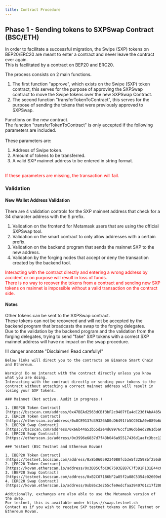 ```yaml
---
title: Contract Procedure
---
```




## Phase 1 - Sending tokens to SXPSwap Contract (BSC/ETH)

In order to facilitate a successful migration, the Swipe (SXP) tokens on BEP20/ERC20 are meant to enter a contract and never leave the contract ever again.<br />
This is facilitated by a contract on BEP20 and ERC20. 

The process consists on 2 main functions.<br />
1. The first function "approve", which exists on the Swipe (SXP) token contract, this serves for the purpose of approving the SXPSwap contract to move the Swipe tokens over the new SXPSwap Contract.<br />
2. The second function "transferTokenToContract", this serves for the purpose of sending the tokens that were previously approved to SXPSwap.<br />

Functions on the new contract.<br />
The function "transferTokenToContract" is only accepted if the following parameters are included.<br />
<br />
These parameters are:<br />

1. Address of Swipe token.<br />
2. Amount of tokens to be transferred.<br />
3. A valid SXP mainnet address to be entered in string format.<br />
<br />
<span style="color:red">If these parameters are missing, the transaction will fail.</span><br />

### Validation

#### New Wallet Address Validation

There are 4 validation controls for the SXP mainnet address that check for a 34 character address with the S prefix.<br />
1. Validation on the frontend for Metamask users that are using the official SXPSwap tool.<br />
2. Validation on the smart contract to only allow addresses with a certain prefix. <br />
3. Validation on the backend program that sends the mainnet SXP to the new address.<br />
4. Validation by the forging nodes that accept or deny the transaction created by the backend tool.<br />

<span style="color:red">
Interacting with the contract directly and entering a wrong address by accident or on purpose will result in loss of funds.<br />
There is no way to recover the tokens from a contract and sending new SXP tokens on mainnet is impossible without a valid transaction on the contract side.
</span>

#### Notes

Other tokens can be sent to the SXPSwap contract. <br />
These tokens can not be recovered and will not be accepted by the backend program that broadcasts the swap to the forging delegates.<br />
Due to the validation by the backend program and the validation from the forging delegates, trying to send "fake" SXP tokens with a correct SXP mainnet address will have no impact on the swap procedure.<br />

!!! danger annotate "Disclaimer! Read carefully!"

    Below links will direct you to the contracts on Binance Smart Chain and Ethereum.
    
    Warning! Do no interact with the contract directly unless you know what you are doing.
    Interacting with the contract directly or sending your tokens to the contract without attaching a correct mainnet address will result in losing your SXP tokens.

    ### Mainnet (Not active. Audit in progress.)

    1. [BEP20 Token Contract](https://bscscan.com/address/0x47BEAd2563dCBf3bF2c9407fEa4dC236fAbA485A#code)
    2. [ERC20 Token Contract](https://etherscan.io/address/0x8CE9137d39326AD0cD6491fb5CC0CbA0e089b6A9#code)
    3. [BEP20 Swap Contract](https://bscscan.com/address/0x66b44a53b55d2e4d69976ccf196d6bed2861d5a6#code)
    4. [ERC20 Swap Contract](https://etherscan.io/address/0x3996e6837d7f43b046a95517436d1aafc3bcc135#code)

    ### Testnet (BSC Testnet and Ethereum Kovan)

    1. [BEP20 Token Contract](https://testnet.bscscan.com/address/0x8b06059234080fcb3e5f32598bf256d6d911fc26#code)
    2. [ERC20 Token Contract](https://kovan.etherscan.io/address/0x3DD5CfbC967593E8D7C7f391F131E44c0A8a6892#code)
    3. [BEP20 Swap Contract](https://testnet.bscscan.com/address/0xB2C07186bF2a85f2a08C5354e02609eB3D7360eD#code)
    4. [ERC20 Swap Contract](https://kovan.etherscan.io/address/0xb86c3e255cfe9edcfaa3940701c17f2083fbb251#code)

    Additionally, exchanges are also able to use the Metamask version of the swap.
    For testnet, this is available under https://swap.testnet.sh
    Contact us if you wish to receive SXP testnet tokens on BSC Testnet or Ethereum Kovan.


